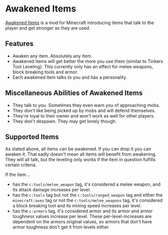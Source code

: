 
# Awakened Items

[Awakened Items](https://modrinth.com/mod/awakened-items) is a mod for Minecraft introducing items that talk to the player and get stronger as they are used.

## Features

- Awaken any item. Absolutely any item.
- Awakened items will get better the more you use them (similar to Tinkers Tool Leveling). This currently only has an effect for melee weapons, block breaking tools and armor.
- Each awakened item talks to you and has a personality.

## Miscellaneous Abilities of Awakened Items

- They talk to you. Sometimes they even warn you of approaching mobs.
- They don't like being picked up by mobs and will defend themselves.
- They're loyal to their owner and won't work as well for other players.
- They don't despawn. They may get lonely though.

## Supported Items

As stated above, all items can be awakened. If you can drop it you can awaken it. That sadly doesn't mean all items will benefit from awakening.
They will all talk, but the leveling only works if the item in question fulfills certain criteria.

If the item...

- has the `c:tools/melee_weapon` tag, it's considered a melee weapon, and its attack damage increases per level.
- has the `c:tools` tag but not the `c:tools/ranged_weapon` tag and either the `minecraft:axes` tag or not the `c:tools/melee_weapons` tag, it's considered a block breaking tool and its mining speed increases per level.
- has the `c:armors` tag, it's considered armor and its armor and armor toughness values increase per level. These per-level-increases are dependent on the armors original values, so armors that don't have armor toughness don't get it from levels either.

